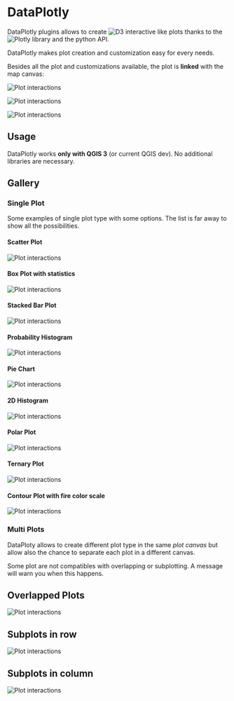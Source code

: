 # DataPlotly
DataPlotly plugins allows to create ![D3](https://d3js.org/) interactive like
plots thanks to the ![Plotly](https://plot.ly/python/) library and the python API.

DataPlotly makes plot creation and customization easy for every needs.

Besides all the plot and customizations available, the plot is **linked** with
the map canvas:

![Plot interactions](./help/source/img/readme/plot_interaction_scatter.gif)

![Plot interactions](./help/source/img/readme/plot_interaction_box.gif)

![Plot interactions](./help/source/img/readme/plot_interaction_scatter_box.gif)

## Usage
DataPlotly works **only with QGIS 3** (or current QGIS dev). No additional
libraries are necessary.

## Gallery

### Single Plot

Some examples of single plot type with some options. The list is far away to show all the possibilities.

#### Scatter Plot
![Plot interactions](./help/source/img/readme/plot_scatter.png)

#### Box Plot with statistics
![Plot interactions](./help/source/img/readme/plot_box.png)

#### Stacked Bar Plot
![Plot interactions](./help/source/img/readme/plot_bar_stack.png)

#### Probability Histogram
![Plot interactions](./help/source/img/readme/plot_histogram.png)

#### Pie Chart
![Plot interactions](./help/source/img/readme/plot_pie.png)

#### 2D Histogram
![Plot interactions](./help/source/img/readme/plot_2dhistogram.png)

#### Polar Plot
![Plot interactions](./help/source/img/readme/plot_polar.png)

#### Ternary Plot
![Plot interactions](./help/source/img/readme/plot_ternary.png)

#### Contour Plot with fire color scale
![Plot interactions](./help/source/img/readme/plot_contour.png)

### Multi Plots
DataPloty allows to create different plot type in the same *plot canvas* but allow also the chance to separate each plot in a different canvas.

<aside class="warning">
Some plot are not compatibles with overlapping or subplotting. A message will warn you when this happens.
</aside>


## Overlapped Plots
![Plot interactions](./help/source/img/readme/plot_scatter_bar.png)

## Subplots in row
![Plot interactions](./help/source/img/readme/plot_histogram_box.png)

## Subplots in column
![Plot interactions](./help/source/img/readme/plot_scatter_histogram.png)
